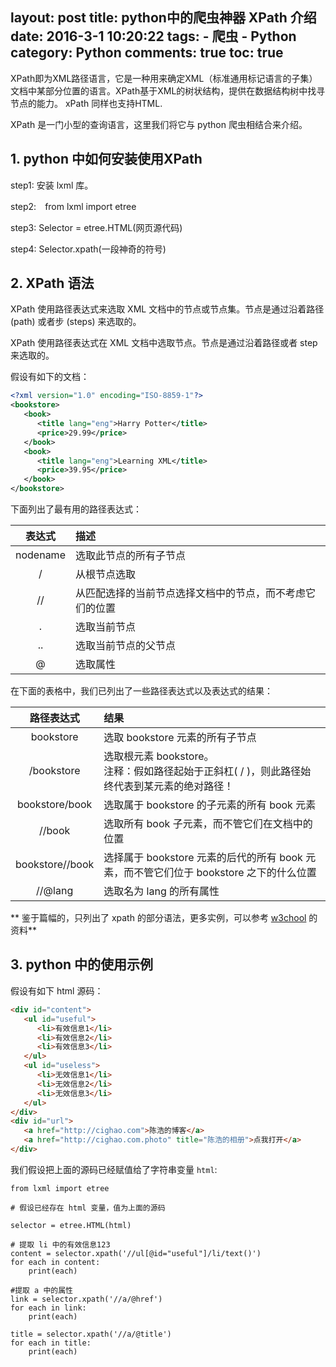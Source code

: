 layout: post
title: python中的爬虫神器 XPath 介绍
date: 2016-3-1 10:20:22
tags: 
	- 爬虫
	- Python
category: Python
comments: true
toc: true
---

XPath即为XML路径语言，它是一种用来确定XML（标准通用标记语言的子集）文档中某部分位置的语言。XPath基于XML的树状结构，提供在数据结构树中找寻节点的能力。 xPath 同样也支持HTML.

XPath 是一门小型的查询语言，这里我们将它与 python 爬虫相结合来介绍。

<!--more-->

## **1. python 中如何安装使用XPath** ##

step1: 安装 lxml 库。

step2:　from lxml import etree

step3: Selector = etree.HTML(网页源代码)

step4: Selector.xpath(一段神奇的符号)

## **2. XPath 语法** ##

XPath 使用路径表达式来选取 XML 文档中的节点或节点集。节点是通过沿着路径 (path) 或者步 (steps) 来选取的。

XPath 使用路径表达式在 XML 文档中选取节点。节点是通过沿着路径或者 step 来选取的。

假设有如下的文档：

```xml
<?xml version="1.0" encoding="ISO-8859-1"?>
<bookstore>
   <book>
      <title lang="eng">Harry Potter</title>
      <price>29.99</price>
   </book>
   <book>
      <title lang="eng">Learning XML</title>
      <price>39.95</price>
   </book>
</bookstore>
```

下面列出了最有用的路径表达式：

|表达式|	描述|
|:--:|:--|
|nodename	|选取此节点的所有子节点|
|/	|从根节点选取|
|//	|从匹配选择的当前节点选择文档中的节点，而不考虑它们的位置|
|.	|选取当前节点|
|..	|选取当前节点的父节点|
|@	|选取属性|

在下面的表格中，我们已列出了一些路径表达式以及表达式的结果：

|路径表达式|	结果|
|:--:|:--|
|bookstore	| 选取 bookstore 元素的所有子节点|
|/bookstore	|选取根元素 bookstore。</br>注释：假如路径起始于正斜杠( / )，则此路径始终代表到某元素的绝对路径！|
|bookstore/book|	选取属于 bookstore 的子元素的所有 book 元素|
|//book	| 选取所有 book 子元素，而不管它们在文档中的位置|
|bookstore//book |	选择属于 bookstore 元素的后代的所有 book 元素，而不管它们位于 bookstore 之下的什么位置|
|//@lang	| 选取名为 lang 的所有属性|

**
鉴于篇幅的，只列出了 xpath 的部分语法，更多实例，可以参考 [w3chool](http://www.w3school.com.cn/xpath/xpath_syntax.asp) 的资料**

## **3. python 中的使用示例** ##

假设有如下 html 源码：
```html
<div id="content">   
   <ul id="useful">
      <li>有效信息1</li>
      <li>有效信息2</li>
      <li>有效信息3</li>
   </ul>
   <ul id="useless">
      <li>无效信息1</li>
      <li>无效信息2</li>
      <li>无效信息3</li>
   </ul>
</div>
<div id="url">
   <a href="http://cighao.com">陈浩的博客</a>
   <a href="http://cighao.com.photo" title="陈浩的相册">点我打开</a>
</div>
```

我们假设把上面的源码已经赋值给了字符串变量 `html`:

```
from lxml import etree

# 假设已经存在 html 变量，值为上面的源码

selector = etree.HTML(html)

# 提取 li 中的有效信息123
content = selector.xpath('//ul[@id="useful"]/li/text()')
for each in content:
    print(each)

#提取 a 中的属性
link = selector.xpath('//a/@href')
for each in link:
    print(each)

title = selector.xpath('//a/@title')
for each in title:
    print(each)

```